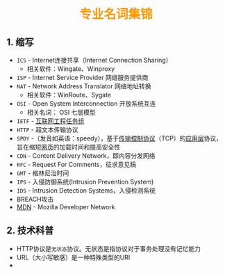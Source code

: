 # <div style="text-align:center;color:#FF9900">专业名词集锦</div>

## 1. 缩写

* `ICS` - Internet连接共享（Internet Connection Sharing）
  * 相关软件：Wingate、Winproxy 
* `ISP` -  Internet Service Provider 网络服务提供商
* `NAT` - Network Address Translator   网络地址转换
  * 相关软件：WinRoute、Sygate 
* `OSI`  - Open System Interconnection 开放系统互连
  * 相关名词： OSI 七层模型
* `IETF` - [互联网工程任务组](https://zh.wikipedia.org/wiki/%E4%BA%92%E8%81%94%E7%BD%91%E5%B7%A5%E7%A8%8B%E4%BB%BB%E5%8A%A1%E7%BB%84)
* `HTTP` - 超文本传输协议
* `SPDY` -（发音如英语：speedy），基于[传输控制协议](https://zh.wikipedia.org/wiki/%E4%BC%A0%E8%BE%93%E6%8E%A7%E5%88%B6%E5%8D%8F%E8%AE%AE)（TCP）的[应用层](https://zh.wikipedia.org/wiki/%E5%BA%94%E7%94%A8%E5%B1%82)协议，旨在缩短[网页](https://zh.wikipedia.org/wiki/%E7%BD%91%E9%A1%B5)的加载时间和提高安全性
* `CDN` - Content Delivery Network，即内容分发网络
* `RFC` - Request For Comments，征求意见稿
* `GMT` - 格林尼治时间
* `IPS` - 入侵防御系统(Intrusion Prevention System)
* `IDS` - Intrusion Detection Systems，入侵检测系统
* BREACH攻击
* [MDN](https://developer.mozilla.org/zh-CN/docs/MDN/Getting_started) - Mozilla Developer Network

## 2. 技术科普

* HTTP协议是`无状态`协议。无状态是指协议对于事务处理没有记忆能力
* URL（大小写敏感）是一种特殊类型的URI
* 

